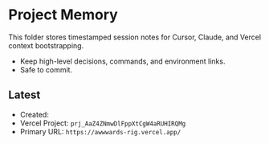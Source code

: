 # Project Memory

This folder stores timestamped session notes for Cursor, Claude, and Vercel context bootstrapping.

- Keep high-level decisions, commands, and environment links.
- Safe to commit.

## Latest

- Created: <!-- TIMESTAMP -->
- Vercel Project: `prj_AaZ4ZNmwDlFppXtCgW4aRUHIRQMg`
- Primary URL: `https://awwwards-rig.vercel.app/`



